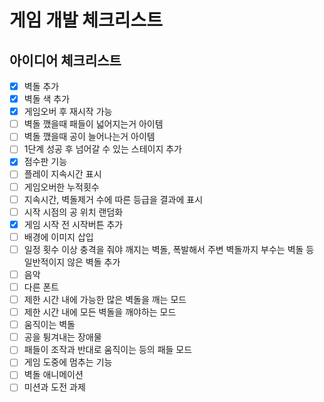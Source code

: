 # 게임 개발 체크리스트

## 아이디어 체크리스트 

- [x] 벽돌 추가
- [x] 벽돌 색 추가
- [x] 게임오버 후 재시작 가능
- [ ] 벽돌 깼을때 패들이 넓어지는거 아이템
- [ ] 벽돌 깼을때 공이 늘어나는거 아이템
- [ ] 1단계 성공 후 넘어갈 수 있는 스테이지 추가
- [x] 점수판 기능
- [ ] 플레이 지속시간 표시
- [ ] 게임오버한 누적횟수
- [ ] 지속시간, 벽돌제거 수에 따른 등급을 결과에 표시
- [ ] 시작 시점의 공 위치 랜덤화
- [x] 게임 시작 전 시작버튼 추가
- [ ] 배경에 이미지 삽입
- [ ] 일정 횟수 이상 충격을 줘야 깨지는 벽돌, 폭발해서 주변 벽돌까지 부수는 벽돌 등 일반적이지 않은 벽돌 추가
- [ ] 음악
- [ ] 다른 폰트
- [ ] 제한 시간 내에 가능한 많은 벽돌을 깨는 모드
- [ ] 제한 시간 내에 모든 벽돌을 깨야하는 모드
- [ ] 움직이는 벽돌
- [ ] 공을 튕겨내는 장애물
- [ ] 패들이 조작과 반대로 움직이는 등의 패들 모드
- [ ] 게임 도중에 멈추는 기능
- [ ] 벽돌 애니메이션
- [ ] 미션과 도전 과제
